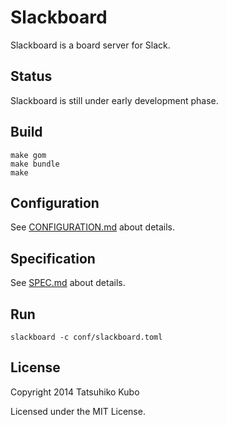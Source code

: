 # Slackboard

Slackboard is a board server for Slack.

## Status

Slackboard is still under early development phase.

## Build

```
make gom
make bundle
make
```

## Configuration

See [CONFIGURATION.md](https://github.com/cubicdaiya/slackboard/blob/master/CONFIGURATION.md) about details.

## Specification

See [SPEC.md](https://github.com/cubicdaiya/slackboard/blob/master/SPEC.md) about details.

## Run

```
slackboard -c conf/slackboard.toml
```

## License

Copyright 2014 Tatsuhiko Kubo


Licensed under the MIT License.
